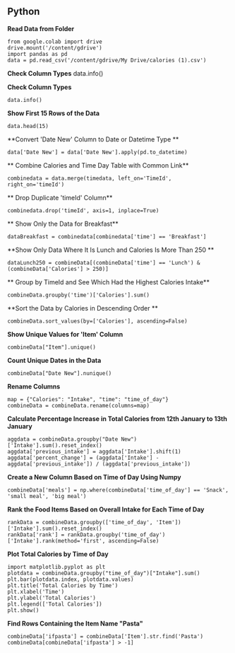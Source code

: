 ## Python

**Read Data from Folder**
```
from google.colab import drive
drive.mount('/content/gdrive')
import pandas as pd
data = pd.read_csv('/content/gdrive/My Drive/calories (1).csv')
```

**Check Column Types**
data.info()

**Check Column Types**
```
data.info()
```

**Show First 15 Rows of the Data**
```
data.head(15)
```

**Convert 'Date New' Column to Date or Datetime Type **
```
data['Date New'] = data['Date New'].apply(pd.to_datetime)
```

** Combine Calories and Time Day Table with Common Link**
```
combinedata = data.merge(timedata, left_on='TimeId', right_on='timeId')
```

** Drop Duplicate 'timeId' Column**
```
combinedata.drop('timeId', axis=1, inplace=True)
```

** Show Only the Data for Breakfast**
```
dataBreakfast = combinedata[combinedata['time'] == 'Breakfast']
```

**Show Only Data Where It Is Lunch and Calories Is More Than 250 **
```
dataLunch250 = combineData[(combineData['time'] == 'Lunch') & (combineData['Calories'] > 250)]
```

** Group by TimeId and See Which Had the Highest Calories Intake**
```
combineData.groupby('time')['Calories'].sum()
```

**Sort the Data by Calories in Descending Order **
```
combineData.sort_values(by=['Calories'], ascending=False)
```

**Show Unique Values for 'Item' Column**
```
combineData["Item"].unique()
```

**Count Unique Dates in the Data**
```
combineData["Date New"].nunique()
```

**Rename Columns**
```
map = {"Calories": "Intake", "time": "time_of_day"}
combineData = combineData.rename(columns=map)
```

**Calculate Percentage Increase in Total Calories from 12th January to 13th January**
```
aggdata = combineData.groupby("Date New")['Intake'].sum().reset_index()
aggdata['previous_intake'] = aggdata['Intake'].shift(1)
aggdata['percent_change'] = (aggdata['Intake'] - aggdata['previous_intake']) / (aggdata['previous_intake'])
```

**Create a New Column Based on Time of Day Using Numpy**
```
combineData['meals'] = np.where(combineData['time_of_day'] == 'Snack', 'small meal', 'big meal')
```

**Rank the Food Items Based on Overall Intake for Each Time of Day**
```
rankData = combineData.groupby(['time_of_day', 'Item'])['Intake'].sum().reset_index()
rankData['rank'] = rankData.groupby('time_of_day')['Intake'].rank(method='first', ascending=False)
```

**Plot Total Calories by Time of Day**
```
import matplotlib.pyplot as plt
plotdata = combineData.groupby("time_of_day")["Intake"].sum()
plt.bar(plotdata.index, plotdata.values)
plt.title('Total Calories by Time')
plt.xlabel('Time')
plt.ylabel('Total Calories')
plt.legend(['Total Calories'])
plt.show()
```

**Find Rows Containing the Item Name "Pasta"**
```
combineData['ifpasta'] = combineData['Item'].str.find('Pasta')
combineData[combineData['ifpasta'] > -1]
```
